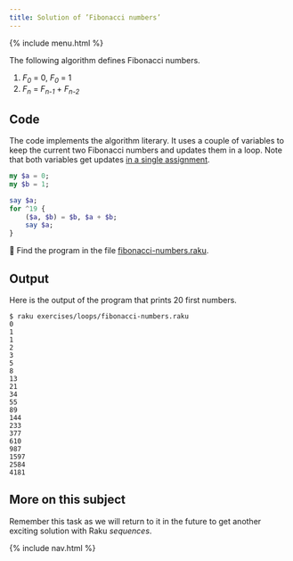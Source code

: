 ```yaml
---
title: Solution of ’Fibonacci numbers’
---
```


{% include menu.html %}

The following algorithm defines Fibonacci numbers.

1. _F<sub>0</sub>_ = 0, _F<sub>0</sub>_ = 1
2. _F<sub>n</sub>_ = _F<sub>n-1</sub>_ + _F<sub>n-2</sub>_

## Code

The code implements the algorithm literary. It uses a couple of variables to keep the current two Fibonacci numbers and updates them in a loop. Note that both variables get updates [in a single assignment](/essentials/scalar-variables/assigning-a-value/#multiple-assignment). 

```raku
my $a = 0;
my $b = 1;

say $a;
for ^19 {
    ($a, $b) = $b, $a + $b;
    say $a;
}
```

🦋 Find the program in the file [fibonacci-numbers.raku](https://github.com/ash/raku-course/blob/master/exercises/loops/fibonacci-numbers.raku).

## Output

Here is the output of the program that prints 20 first numbers.

```console
$ raku exercises/loops/fibonacci-numbers.raku
0
1
1
2
3
5
8
13
21
34
55
89
144
233
377
610
987
1597
2584
4181
```

## More on this subject

Remember this task as we will return to it in the future to get another exciting solution with Raku _sequences_.

{% include nav.html %}
